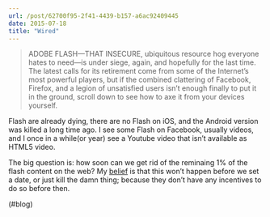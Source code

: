 ```yaml
---
url: /post/62700f95-2f41-4439-b157-a6ac92409445
date: 2015-07-18
title: "Wired"
---
```


> ADOBE FLASH—THAT INSECURE, ubiquitous resource hog everyone hates to need—is under siege, again, and hopefully for the last time. The latest calls for its retirement come from some of the Internet’s most powerful players, but if the combined clattering of Facebook, Firefox, and a legion of unsatisfied users isn’t enough finally to put it in the ground, scroll down to see how to axe it from your devices yourself. 



Flash are already dying, there are no Flash on iOS, and the Android version was killed a long time ago. I see some Flash on Facebook, usually videos, and I once in a while(or year) see a Youtube video that isn&#8217;t available as HTML5 video.



The big question is: how soon can we get rid of the reminaing 1% of the flash content on the web? My [belief][1] is that this won&#8217;t happen before we set a date, or just kill the damn thing; because they don&#8217;t have any incentives to do so before then.



(#blog)



 [1]: http://www.theverge.com/2015/7/13/8948459/adobe-flash-insecure-says-facebook-cso